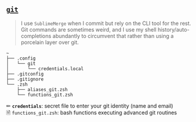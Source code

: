## [`git`](https://git-scm.com/)

> I use `SublimeMerge` when I commit but rely on the CLI tool for the rest.   
> Git commands are sometimes weird, and I use my shell history/auto-completions abundantly to circumvent that rather than using a porcelain layer over git.

~~~
~
├── .config
│   └── git
│       └── credentials.local
├── .gitconfig
├── .gitignore
└── .zsh
    ├── aliases_git.zsh
    └── functions_git.zsh
~~~

✏ **`credentials`**: secret file to enter your git identity (name and email)  
🗎 `functions_git.zsh`: bash functions executing advanced git routines
